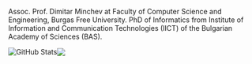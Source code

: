 Assoc. Prof. Dimitar Minchev at Faculty of Computer Science and Engineering, Burgas Free University. PhD of Informatics from Institute of Information and Communication Technologies (IICT) of the Bulgarian Academy of Sciences (BAS).

<img align="center" src="https://github-readme-stats.vercel.app/api?username=dimitarminchev&theme=transparent&show_icons=true&hide_border=true" alt="GitHub Stats" /><img align="center" src="https://github-readme-stats.vercel.app/api/top-langs/?username=dimitarminchev&theme=transparent&layout=donut&hide_border=true" /> 
